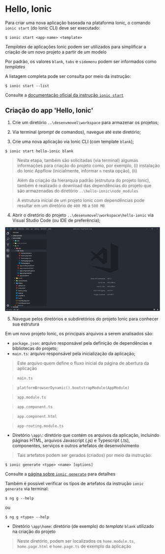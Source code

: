 # Hello, Ionic

Para criar uma nova aplicação baseada na plataforma Ionic, o comando ```ionic start``` (do Ionic CLI) deve ser executado:

```
$ ionic start <app-name> <template>
```

*Templates* de aplicações Ionic podem ser utilizados para simplificar a criação de um novo projeto a partir de um modelo

Por padrão, os valores ```blank```, ```tabs``` e ```sidemenu``` podem ser informados como *templates*

A listagem completa pode ser consulta por meio da instrução:

```
$ ionic start --list
```

Consulte a [documentação oficial da instrução ```ionic start```](https://ionicframework.com/docs/cli/commands/start)

## Criação do app 'Hello, Ionic'

1. Crie um diretório ```..\desenvmovel\workspace``` para armazenar os projetos;

2. Via terminal (*prompt* de comandos), navegue até este diretório;

3. Crie uma nova aplicação via Ionic CLI (com template ```blank```);

```
$ ionic start hello-ionic blank
```

> Nesta etapa, também são solicitadas (via terminal) algumas informações para criação do projeto como, por exemplo, (i) instalação do Ionic Appflow (inicialmente, informar ```n``` nesta opção), (ii)

> Além da criação da hierarquia padrão (estrutura do projeto Ionic), também é realizado o download das dependências do projeto que são armazenadas do diretório ```..\hello-ionic\node_modules```

> A estrutura inicial de um projeto Ionic com dependências pode resultar em um diretório de ```400 MB``` a ```500 MB```

4. Abrir o diretório do projeto ```..\desenvmovel\workspace\hello-ionic``` via Visual Studio Code (ou IDE de preferência);

![Projeto 'Hello, Ionic' no Visual Studio Code](img/Image1_VSCode_HelloIonic.png)

5. Navegue pelos diretórios e subdiretórios do projeto Ionic para conhecer sua estrutura

Em um novo projeto Ionic, os principais arquivos a serem analisados são:

* ```package.json```: arquivo responsável pela definição de dependências e bibliotecas do projeto;
* ```main.ts```: arquivo responsável pela inicialização da aplicação;

> Este arquivo quem define o fluxo inicial da página de abertura da aplicação

> ```main.ts```

> ```platformBrowserDynamic().bootstrapModule(AppModule)```

> ```app.module.ts```

> ```app.component.ts```

> ```app.component.html```

> ```app-routing.module.ts```

* Diretório ```\app\```: diretório que contém os arquivos da aplicação, incluindo páginas HTML, arquivos Javascript (.js) e Typescript (.ts), componentes, serviços e outros artefatos de desenvolvimento

> Tais artefatos podem ser gerados (criados) por meio da instrução:

```
$ ionic generate <type> <name> [options]
```

Consulte a [página sobre ```ionic generate```](https://ionicframework.com/docs/cli/commands/generate/) para detalhes

Também é possível verificar os tipos de artefatos da instrução ```ionic generate``` via terminal:

```
$ ng g --help
```

ou

```
$ ng g <type> --help
```

* Diretório ```\app\home```: diretório (de exemplo) do *template* ```blank``` utilizado na criação do projeto

> Neste diretório, podem ser localizados os ```home.module.ts```, ```home.page.html``` e ```home.page.ts``` de exemplo da aplicação
